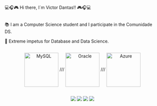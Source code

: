 💻🎧🎮 Hi there, I´m Victor Dantas!! 🎮🎧💻


<br> 
📚 I am a Computer Science student and I participate in the Comunidade DS.

🤩 Extreme impetus for Database and Data Science.

##

<div style="display: inline_block" text align="center">
  <img align="center" alt="MySQL" height="110" width="110" src="https://cdn.jsdelivr.net/gh/devicons/devicon/icons/mysql/mysql-original-wordmark.svg"> ///
  <img align="center" alt="Oracle" height="110" width="110" src="https://cdn.jsdelivr.net/gh/devicons/devicon/icons/oracle/oracle-original.svg" /> ///
  <img align="center" alt="Azure" height="110" width="110"  src="https://cdn.jsdelivr.net/gh/devicons/devicon/icons/azure/azure-original-wordmark.svg" />
</div>

##

<div style="display: inline_block" text align="center">
  <a href = "https://gitlab.com/LatovSnk" target="_blank"><img src="https://img.shields.io/badge/GitLab-330F63?style=for-the-badge&logo=gitlab&logoColor=white" target="_blank"></a>
  <a href = "https://app.slack.com/client/T0196TUKWG6/D031JRLNZ4K/user_profile/U0328HM2B08" target="_blank"><img src="https://img.shields.io/badge/Slack-4A154B?style=for-the-badge&logo=slack&logoColor=white" target="_blank"></a>
  <a href = "https://www.linkedin.com/in/victor-ribeiro-2b5207167/" target="_blank"><img src="https://img.shields.io/badge/LinkedIn-0077B5?style=for-the-badge&logo=linkedin&logoColor=white" target="_blank"></a>
  <a href = "https://www.instagram.com/latov.dantas/" target="_blank"><img src="https://img.shields.io/badge/Instagram-E4405F?style=for-the-badge&logo=instagram&logoColor=white" target="_blank"></a>
</div>
